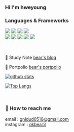 ### Hi I'm hweyoung 
<!--[![Hits](https://hits.seeyoufarm.com/api/count/incr/badge.svg?url=https%3A%2F%2Fgithub.com%2Fhweyoung)](https://hits.seeyoufarm.com)-->

<!-- <br>
 
[![Hits](https://hits.seeyoufarm.com/api/count/incr/badge.svg?url=https%3A%2F%2Fgithub.com%2Fhweyoung&count_bg=%23D785EB&title_bg=%23901892&icon=&icon_color=%23E7E7E7&title=hits&edge_flat=false)](https://hits.seeyoufarm.com) -->


### Languages & Frameworks
<div>
  <img src="https://img.shields.io/badge/java-007396?style=for-the-badge&logo=java&logoColor=white">
  <img src="https://img.shields.io/badge/python-3776AB?style=for-the-badge&logo=python&logoColor=white">
  <img src="https://img.shields.io/badge/c++-00599C?style=for-the-badge&logo=c%2B%2B&logoColor=white">
  <img src="https://img.shields.io/badge/mysql-4479A1?style=for-the-badge&logo=mysql&logoColor=white">
  <br>
  <img src="https://img.shields.io/badge/spring-6DB33F?style=for-the-badge&logo=spring&logoColor=white">
  <img src="https://img.shields.io/badge/github-181717?style=for-the-badge&logo=github&logoColor=white">
  <img src="https://img.shields.io/badge/linux-FCC624?style=for-the-badge&logo=linux&logoColor=black">
  <img src="https://img.shields.io/badge/aws-232F3E?style=for-the-badge&logo=aws&logoColor=white">
  <img src="https://img.shields.io/badge/apache tomcat-F8DC75?style=for-the-badge&logo=apachetomcat&logoColor=white">
</div>

<br>
<br>


🐻 Study Note 
<a href="https://okbear3.tistory.com/">bear's blog</a>

🐻 Portpolio
<a href="https://www.notion.so/okbear-52037023586d44bf8617c20b6d5b9cbe">bear's portpolio</a>


[![github stats](https://github-readme-stats.vercel.app/api?username=hweyoung&show_icons=true&hide_border=true)](https://github.com/hweyoung)

[![Top Langs](https://github-readme-stats.vercel.app/api/top-langs/?username=hweyoung&langs_count=10&layout=compact&theme=dracula)](https://github.com/hweyoung/hweyoung)

<!-- [![solved.ac tier](http://mazassumnida.wtf/api/generate_badge?boj=okbear3)](https://solved.ac/okbear3) -->

<br>


<!-- ![snake gif](https://github.com/hweyoung/hweyoung/blob/output/github-contribution-grid-snake.gif) -->


### 🐻 How to reach me<br>
email : gnldud0516@gmail.com <br>
instagram : <a href="https://www.instagram.com/okbear3/">okbear3</a>

